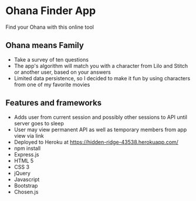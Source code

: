 # Ohana Finder App
Find your Ohana with this online tool

## Ohana means Family
- Take a survey of ten questions
- The app's algorithm will match you with a character from Lilo and Stitch or another user, based on your answers
- Limited data persistence, so I decided to make it fun by using characters from one of my favorite movies

## Features and frameworks
- Adds user from current session and possibly other sessions to API until server goes to sleep
- User may view permanent API as well as temporary members from app view via link
- Deployed to Heroku at https://hidden-ridge-43538.herokuapp.com/
- npm install
- Express.js
- HTML 5
- CSS 3
- jQuery
- Javascript
- Bootstrap
- Chosen.js
